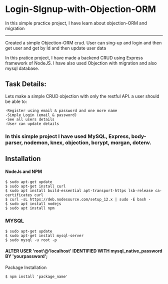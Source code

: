 # Login-SIgnup-with-Objection-ORM

In this simple practice project, I have learn about objection-ORM and migration

-------------------------------------------------------------------------------------

Created a simple Objection-ORM crud. User can sing-up and login and then get user and get by Id and then update user data 

In this pratice project, I have made a backend CRUD using Express framework of NodeJS. I have also used Objection with migration and also mysql database.

## Task Details:
Lets make a simple CRUD objection with only the restful API. a user should be able to:

    -Register using email & password and one more name 
    -Simple Login (email & password)
    -See all users details 
    -User can update details 
### In this simple project I have used MySQL, Express, body-parser, nodemon, knex, objection, bcrypt, morgan, dotenv.

## Installation
#### NodeJs and NPM

    $ sudo apt-get update 
    $ sudo apt-get install curl 
    $ sudo apt install build-essential apt-transport-https lsb-release ca-certificates curl 
    $ curl -sL https://deb.nodesource.com/setup_12.x | sudo -E bash -
    $ sudo apt install nodejs
    $ sudo apt install npm

### MYSQL

    $ sudo apt-get update
    $ sudo apt-get install mysql-server
    $ sudo mysql -u root -p
    
#### ALTER USER 'root'@'localhost' IDENTIFIED WITH mysql_native_password BY 'yourpassword';
Package Installation

    $ npm install 'package_name'
